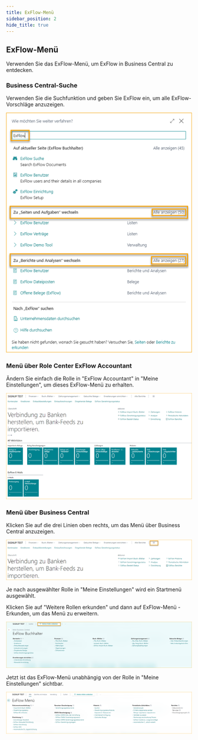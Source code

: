 ```yaml
---
title: ExFlow-Menü
sidebar_position: 2
hide_title: true
---
```


## ExFlow-Menü

Verwenden Sie das ExFlow-Menü, um ExFlow in Business Central zu entdecken.

### Business Central-Suche

Verwenden Sie die Suchfunktion und geben Sie ExFlow ein, um alle ExFlow-Vorschläge anzuzeigen.

![Business Central-Suche](../../images/business-central-search-001.png)

### Menü über Role Center ExFlow Accountant

Ändern Sie einfach die Rolle in "ExFlow Accountant" in "Meine Einstellungen", um dieses ExFlow-Menü zu erhalten.

![ExFlow-Menü Rolle ExFlow Accountant](../../images/exflow-menu-001.png)

### Menü über Business Central

Klicken Sie auf die drei Linien oben rechts, um das Menü über Business Central anzuzeigen.

![ExFlow-Menü](../../images/exflow-menu-002-extended.png)

Je nach ausgewählter Rolle in "Meine Einstellungen" wird ein Startmenü ausgewählt.

Klicken Sie auf "Weitere Rollen erkunden" und dann auf ExFlow-Menü - Erkunden, um das Menü zu erweitern.

![ExFlow-Menü](../../images/exflow-menu-003-extended.png)

Jetzt ist das ExFlow-Menü unabhängig von der Rolle in "Meine Einstellungen" sichtbar.

![ExFlow-Menü](../../images/exflow-menu-004-extended.png)

